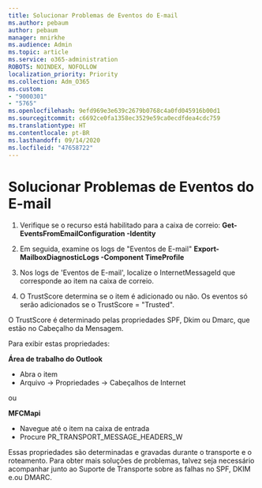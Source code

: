 ```yaml
---
title: Solucionar Problemas de Eventos do E-mail
ms.author: pebaum
author: pebaum
manager: mnirkhe
ms.audience: Admin
ms.topic: article
ms.service: o365-administration
ROBOTS: NOINDEX, NOFOLLOW
localization_priority: Priority
ms.collection: Adm_O365
ms.custom:
- "9000301"
- "5765"
ms.openlocfilehash: 9efd969e3e639c2679b0768c4a0fd045916b00d1
ms.sourcegitcommit: c6692ce0fa1358ec3529e59ca0ecdfdea4cdc759
ms.translationtype: HT
ms.contentlocale: pt-BR
ms.lasthandoff: 09/14/2020
ms.locfileid: "47658722"
---
```

# <a name="troubleshooting-events-from-email"></a>Solucionar Problemas de Eventos do E-mail

1. Verifique se o recurso está habilitado para a caixa de correio: **Get-EventsFromEmailConfiguration -Identity <mailbox>**

2. Em seguida, examine os logs de "Eventos de E-mail" **Export-MailboxDiagnosticLogs <mailbox> -Component TimeProfile**

3. Nos logs de 'Eventos de E-mail', localize o InternetMessageId que corresponde ao item na caixa de correio.  

4. O TrustScore determina se o item é adicionado ou não. Os eventos só serão adicionados se o TrustScore = "Trusted".

O TrustScore é determinado pelas propriedades SPF, Dkim ou Dmarc, que estão no Cabeçalho da Mensagem.

Para exibir estas propriedades:

**Área de trabalho do Outlook**

- Abra o item
- Arquivo -> Propriedades -> Cabeçalhos de Internet

ou

**MFCMapi**

- Navegue até o item na caixa de entrada
- Procure PR_TRANSPORT_MESSAGE_HEADERS_W

Essas propriedades são determinadas e gravadas durante o transporte e o roteamento. Para obter mais soluções de problemas, talvez seja necessário acompanhar junto ao Suporte de Transporte sobre as falhas no SPF, DKIM e.ou DMARC.